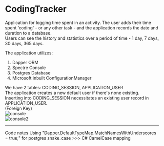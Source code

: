 # CodingTracker  

Application for logging time spent in an activity.
The user adds their time spent 'coding' - or any other task - and the application records the date and duration to a database.    
Users can see the history and statistics over a period of time - 1 day, 7 days, 30 days, 365 days.   

The application utilizes:  
1. Dapper ORM
2. Spectre Console
3. Postgres Database    
4. Microsoft inbuilt ConfigurationManager

We have 2 tables: CODING_SESSION, APPLICATION_USER        
The application creates a new default user if there's none existing.   
Inserting into CODING_SESSION necessitates an existing user record in APPLICATION_USER.        
(Foreign Key)     
![console](https://github.com/user-attachments/assets/a1767a41-a3f3-4a40-9d94-13633c0a180b)  
![console2](https://github.com/user-attachments/assets/763b81ce-5e52-4343-8356-adbb27069ab8)  

--------
Code notes
Using "Dapper.DefaultTypeMap.MatchNamesWithUnderscores = true;"  for postgres snake_case >>> C# CamelCase mapping
